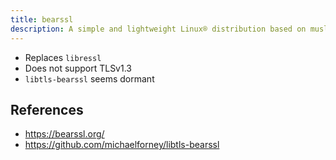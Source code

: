 ```yaml
---
title: bearssl
description: A simple and lightweight Linux® distribution based on musl libc and toybox
---
```


- Replaces `libressl`
- Does not support TLSv1.3
- `libtls-bearssl` seems dormant

## References
- https://bearssl.org/
- https://github.com/michaelforney/libtls-bearssl
